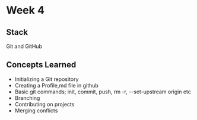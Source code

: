 # Week 4

## Stack

Git and GitHub

## Concepts Learned

- Initializing a Git repository
- Creating a Profile,md file in github
- Basic git commands; init, commit, push, rm -r, --set-upstream origin etc
- Branching
- Contributing on projects
- Merging conflicts
